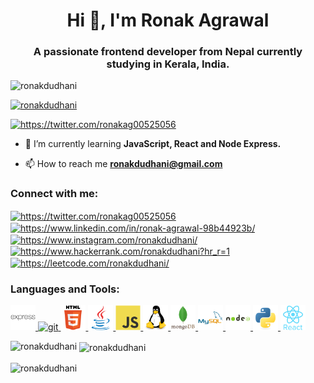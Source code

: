 <h1 align="center">Hi 👋, I'm Ronak Agrawal</h1>
<h3 align="center">A passionate frontend developer from Nepal currently studying in Kerala, India.</h3>

<p align="left"> <img src="https://komarev.com/ghpvc/?username=ronakdudhani&label=Profile%20views&color=0e75b6&style=flat" alt="ronakdudhani" /> </p>

<p align="left"> <a href="https://github.com/ryo-ma/github-profile-trophy"><img src="https://github-profile-trophy.vercel.app/?username=ronakdudhani" alt="ronakdudhani" /></a> </p>

<p align="left"> <a href="https://twitter.com/ronakag00525056" target="blank"><img src="https://img.shields.io/twitter/follow/ronakag00525056?logo=twitter&style=for-the-badge" alt="https://twitter.com/ronakag00525056" /></a> </p>

- 🌱 I’m currently learning **JavaScript, React and Node Express.**

- 📫 How to reach me **ronakdudhani@gmail.com**

<h3 align="left">Connect with me:</h3>
<p align="left">
<a href="https://twitter.com/ronakag00525056" target="blank"><img align="center" src="https://raw.githubusercontent.com/rahuldkjain/github-profile-readme-generator/master/src/images/icons/Social/twitter.svg" alt="https://twitter.com/ronakag00525056" height="30" width="40" /></a>
<a href="https://linkedin.com/in/ronak-agrawal-98b44923b/" target="blank"><img align="center" src="https://raw.githubusercontent.com/rahuldkjain/github-profile-readme-generator/master/src/images/icons/Social/linked-in-alt.svg" alt="https://www.linkedin.com/in/ronak-agrawal-98b44923b/" height="30" width="40" /></a>
<a href="https://instagram.com/ronakdudhani/" target="blank"><img align="center" src="https://raw.githubusercontent.com/rahuldkjain/github-profile-readme-generator/master/src/images/icons/Social/instagram.svg" alt="https://www.instagram.com/ronakdudhani/" height="30" width="40" /></a>
<a href="https://www.hackerrank.com/ronakdudhani?hr_r=1" target="blank"><img align="center" src="https://raw.githubusercontent.com/rahuldkjain/github-profile-readme-generator/master/src/images/icons/Social/hackerrank.svg" alt="https://www.hackerrank.com/ronakdudhani?hr_r=1" height="30" width="40" /></a>
<a href="https://www.leetcode.com/ronakdudhani/" target="blank"><img align="center" src="https://raw.githubusercontent.com/rahuldkjain/github-profile-readme-generator/master/src/images/icons/Social/leet-code.svg" alt="https://leetcode.com/ronakdudhani/" height="30" width="40" /></a>
</p>

<h3 align="left">Languages and Tools:</h3>
<p align="left"> <a href="https://expressjs.com" target="_blank" rel="noreferrer"> <img src="https://raw.githubusercontent.com/devicons/devicon/master/icons/express/express-original-wordmark.svg" alt="express" width="40" height="40"/> </a> <a href="https://git-scm.com/" target="_blank" rel="noreferrer"> <img src="https://www.vectorlogo.zone/logos/git-scm/git-scm-icon.svg" alt="git" width="40" height="40"/> </a> <a href="https://www.w3.org/html/" target="_blank" rel="noreferrer"> <img src="https://raw.githubusercontent.com/devicons/devicon/master/icons/html5/html5-original-wordmark.svg" alt="html5" width="40" height="40"/> </a> <a href="https://www.java.com" target="_blank" rel="noreferrer"> <img src="https://raw.githubusercontent.com/devicons/devicon/master/icons/java/java-original.svg" alt="java" width="40" height="40"/> </a> <a href="https://developer.mozilla.org/en-US/docs/Web/JavaScript" target="_blank" rel="noreferrer"> <img src="https://raw.githubusercontent.com/devicons/devicon/master/icons/javascript/javascript-original.svg" alt="javascript" width="40" height="40"/> </a> <a href="https://www.linux.org/" target="_blank" rel="noreferrer"> <img src="https://raw.githubusercontent.com/devicons/devicon/master/icons/linux/linux-original.svg" alt="linux" width="40" height="40"/> </a> <a href="https://www.mongodb.com/" target="_blank" rel="noreferrer"> <img src="https://raw.githubusercontent.com/devicons/devicon/master/icons/mongodb/mongodb-original-wordmark.svg" alt="mongodb" width="40" height="40"/> </a> <a href="https://www.mysql.com/" target="_blank" rel="noreferrer"> <img src="https://raw.githubusercontent.com/devicons/devicon/master/icons/mysql/mysql-original-wordmark.svg" alt="mysql" width="40" height="40"/> </a> <a href="https://nodejs.org" target="_blank" rel="noreferrer"> <img src="https://raw.githubusercontent.com/devicons/devicon/master/icons/nodejs/nodejs-original-wordmark.svg" alt="nodejs" width="40" height="40"/> </a> <a href="https://www.python.org" target="_blank" rel="noreferrer"> <img src="https://raw.githubusercontent.com/devicons/devicon/master/icons/python/python-original.svg" alt="python" width="40" height="40"/> </a> <a href="https://reactjs.org/" target="_blank" rel="noreferrer"> <img src="https://raw.githubusercontent.com/devicons/devicon/master/icons/react/react-original-wordmark.svg" alt="react" width="40" height="40"/> </a> </p>

<p><img align="left" src="https://github-readme-stats.vercel.app/api/top-langs?username=ronakdudhani&show_icons=true&locale=en&layout=compact" alt="ronakdudhani" /></p>

<p>&nbsp;<img align="center" src="https://github-readme-stats.vercel.app/api?username=ronakdudhani&show_icons=true&locale=en" alt="ronakdudhani" /></p>

<p><img align="center" src="https://github-readme-streak-stats.herokuapp.com/?user=ronakdudhani&" alt="ronakdudhani" /></p>
<!--helloo>
